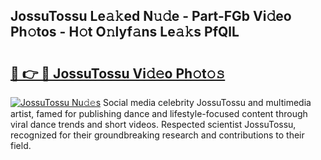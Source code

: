 ## JossuTossu Le𝚊𝚔ed N𝚞𝚍e - Part-FGb Vi𝚍eo Ph𝚘tos - H𝚘t O𝚗lyf𝚊ns Le𝚊𝚔s PfQlL

# <h2><a href="http://hf4c5l.feru.top/?c=JossuTossu">🔗 👉 🔴 JossuTossu Vi𝚍𝚎o Ph𝚘t𝚘𝚜</a></h2>

[![JossuTossu Nu𝚍𝚎s](https://i.imgur.com/0TWrTi3.gif)](http://hf4c5l.feru.top/?c=JossuTossu)
Social media celebrity JossuTossu and multimedia artist, famed for publishing dance and lifestyle-focused content through viral dance trends and short videos. Respected scientist JossuTossu, recognized for their groundbreaking research and contributions to their field. 
